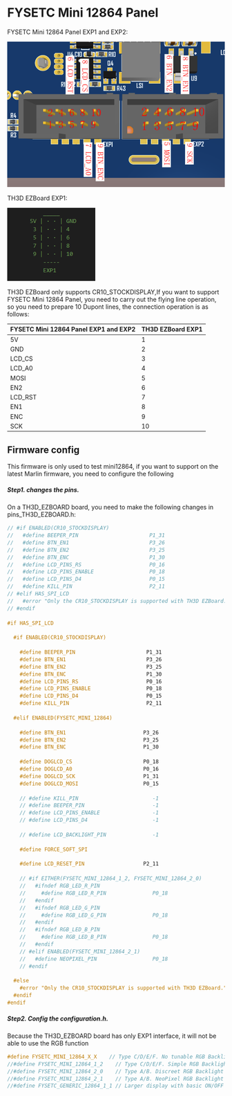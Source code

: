 # FYSETC Mini 12864 Panel

FYSETC Mini 12864 Panel EXP1 and EXP2:

![01](images/01.bmp)

TH3D EZBoard EXP1:

![02](images/02.bmp)

TH3D EZBoard only supports CR10_STOCKDISPLAY,If you want to support FYSETC Mini 12864 Panel, you need to carry out the flying line operation, so you need to prepare 10 Dupont lines, the connection operation is as follows:

| FYSETC Mini 12864 Panel EXP1 and EXP2 | TH3D EZBoard EXP1 |
| ------------------------------------- | ----------------- |
| 5V                                    | 1                 |
| GND                                   | 2                 |
| LCD_CS                                | 3                 |
| LCD_A0                                | 4                 |
| MOSI                                  | 5                 |
| EN2                                   | 6                 |
| LCD_RST                               | 7                 |
| EN1                                   | 8                 |
| ENC                                   | 9                 |
| SCK                                   | 10                |

## Firmware config

This firmware is only used to test mini12864, if you want to support on the latest Marlin firmware, you need to configure the following

##### Step1. changes the pins.

On a TH3D_EZBOARD board, you need to make the following changes in pins_TH3D_EZBOARD.h:

```cpp tab='pins_TH3D_EZBOARD.h'
// #if ENABLED(CR10_STOCKDISPLAY)
//   #define BEEPER_PIN                       P1_31
//   #define BTN_EN1                          P3_26
//   #define BTN_EN2                          P3_25
//   #define BTN_ENC                          P1_30
//   #define LCD_PINS_RS                      P0_16
//   #define LCD_PINS_ENABLE                  P0_18
//   #define LCD_PINS_D4                      P0_15
//   #define KILL_PIN                         P2_11
// #elif HAS_SPI_LCD
//   #error "Only the CR10_STOCKDISPLAY is supported with TH3D EZBoard."
// #endif

#if HAS_SPI_LCD

  #if ENABLED(CR10_STOCKDISPLAY)

    #define BEEPER_PIN                       P1_31
    #define BTN_EN1                          P3_26
    #define BTN_EN2                          P3_25
    #define BTN_ENC                          P1_30
    #define LCD_PINS_RS                      P0_16
    #define LCD_PINS_ENABLE                  P0_18
    #define LCD_PINS_D4                      P0_15
    #define KILL_PIN                         P2_11

  #elif ENABLED(FYSETC_MINI_12864)

    #define BTN_EN1                         P3_26
    #define BTN_EN2                         P3_25
    #define BTN_ENC                         P1_30

    #define DOGLCD_CS                       P0_18
    #define DOGLCD_A0                       P0_16
    #define DOGLCD_SCK                      P1_31
    #define DOGLCD_MOSI                     P0_15

    // #define KILL_PIN                        -1
    // #define BEEPER_PIN                      -1 
    // #define LCD_PINS_ENABLE                 -1
    // #define LCD_PINS_D4                     -1

    // #define LCD_BACKLIGHT_PIN               -1

    #define FORCE_SOFT_SPI

    #define LCD_RESET_PIN                   P2_11

    // #if EITHER(FYSETC_MINI_12864_1_2, FYSETC_MINI_12864_2_0)
    //   #ifndef RGB_LED_R_PIN
    //     #define RGB_LED_R_PIN               P0_18
    //   #endif
    //   #ifndef RGB_LED_G_PIN
    //     #define RGB_LED_G_PIN               P0_18
    //   #endif
    //   #ifndef RGB_LED_B_PIN
    //     #define RGB_LED_B_PIN               P0_18
    //   #endif
    // #elif ENABLED(FYSETC_MINI_12864_2_1)
    //   #define NEOPIXEL_PIN                  P0_18
    // #endif
    
  #else
    #error "Only the CR10_STOCKDISPLAY is supported with TH3D EZBoard."
  #endif
#endif
```

##### Step2. Config the configuration.h.

Because the TH3D_EZBOARD board has only EXP1 interface, it will not be able to use the RGB function

```C++
#define FYSETC_MINI_12864_X_X    // Type C/D/E/F. No tunable RGB Backlight by default
//#define FYSETC_MINI_12864_1_2    // Type C/D/E/F. Simple RGB Backlight (always on)
//#define FYSETC_MINI_12864_2_0    // Type A/B. Discreet RGB Backlight
//#define FYSETC_MINI_12864_2_1    // Type A/B. NeoPixel RGB Backlight
//#define FYSETC_GENERIC_12864_1_1 // Larger display with basic ON/OFF backlight.
```

